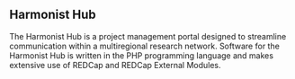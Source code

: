 ## Harmonist Hub  

The Harmonist Hub is a project management portal designed to streamline communication within a multiregional research network. Software for the Harmonist Hub is written in the PHP programming language and makes extensive use of REDCap and REDCap External Modules.
